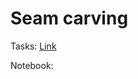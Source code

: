 # Seam carving

Tasks: [Link](https://docs.google.com/spreadsheets/d/1niNkgiatqVv5ZHbLDha_LVsxlsbOHn0Jkyx4X0cTt-Q/edit?usp=sharing)

Notebook: 

